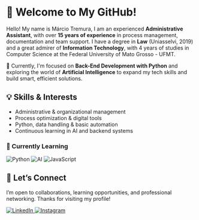 # 👋 Welcome to My GitHub!

Hello! My name is Márcio Tremura, I am an experienced **Administrative Assistant**, with over **15 years of experience** in process management, documentation and team support. I have a degree in **Law** (Uniasselvi, 2019) and a great admirer of **Information Technology**, with 4 years of studies in Computer Science at the Federal University of Mato Grosso - UFMT.

🔧 Currently, I'm focused on **Back-End Development with Python** and exploring the world of **Artificial Intelligence** to expand my tech skills and build smart, efficient solutions.

## 💡 Skills & Interests

- Administrative & organizational management  
- Process optimization & digital tools  
- Python, data handling & basic automation  
- Continuous learning in AI and backend systems  

### 🚀 Currently Learning  
<p align="left">
  <img src="https://img.shields.io/badge/Python-3776AB?style=for-the-badge&logo=python&logoColor=white" alt="Python" />
  <img src="https://img.shields.io/badge/Artificial_Intelligence-000000?style=for-the-badge&logo=OpenAI&logoColor=white" alt="AI" />
  <img src="https://img.shields.io/badge/JavaScript-F7DF1E?style=for-the-badge&logo=javascript&logoColor=black" alt="JavaScript" />
</p>

## 🤝 Let’s Connect

I’m open to collaborations, learning opportunities, and professional networking. Thanks for visiting my profile!

<p align="left">
  <a href="https://www.linkedin.com/in/marciotremura" target="_blank">
    <img src="https://img.shields.io/badge/LinkedIn-%230077B5.svg?style=for-the-badge&logo=linkedin&logoColor=white" alt="LinkedIn">
  </a>
  <a href="https://www.instagram.com/marciotremura/" target="_blank">
    <img src="https://img.shields.io/badge/Instagram-%23E4405F.svg?style=for-the-badge&logo=instagram&logoColor=white" alt="Instagram">
  </a>
</p>
